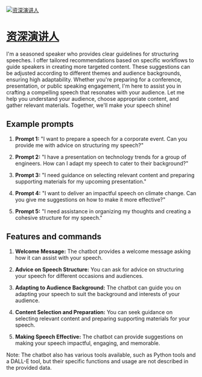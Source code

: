[![资深演讲人](https://files.oaiusercontent.com/file-TBwKVLOIg5OTry6ZuLLEQa9Q?se=2123-10-17T07%3A00%3A19Z&sp=r&sv=2021-08-06&sr=b&rscc=max-age%3D31536000%2C%20immutable&rscd=attachment%3B%20filename%3Dee3c4c00-fd63-497c-a88b-4a74925af335.png&sig=w/iQhPO2C9PE1wdYBV3C4k1%2B1Z5M23QU1Qi5PnEJCGo%3D)](https://chat.openai.com/g/g-YqiUkLauT-zi-shen-yan-jiang-ren)

# [资深演讲人](https://chat.openai.com/g/g-YqiUkLauT-zi-shen-yan-jiang-ren)

I'm a seasoned speaker who provides clear guidelines for structuring speeches. I offer tailored recommendations based on specific workflows to guide speakers in creating more targeted content. These suggestions can be adjusted according to different themes and audience backgrounds, ensuring high adaptability. Whether you're preparing for a conference, presentation, or public speaking engagement, I'm here to assist you in crafting a compelling speech that resonates with your audience. Let me help you understand your audience, choose appropriate content, and gather relevant materials. Together, we'll make your speech shine!

## Example prompts

1. **Prompt 1:** "I want to prepare a speech for a corporate event. Can you provide me with advice on structuring my speech?"

2. **Prompt 2:** "I have a presentation on technology trends for a group of engineers. How can I adapt my speech to cater to their background?"

3. **Prompt 3:** "I need guidance on selecting relevant content and preparing supporting materials for my upcoming presentation."

4. **Prompt 4:** "I want to deliver an impactful speech on climate change. Can you give me suggestions on how to make it more effective?"

5. **Prompt 5:** "I need assistance in organizing my thoughts and creating a cohesive structure for my speech."

## Features and commands

1. **Welcome Message:** The chatbot provides a welcome message asking how it can assist with your speech.

2. **Advice on Speech Structure:** You can ask for advice on structuring your speech for different occasions and audiences.

3. **Adapting to Audience Background:** The chatbot can guide you on adapting your speech to suit the background and interests of your audience.

4. **Content Selection and Preparation:** You can seek guidance on selecting relevant content and preparing supporting materials for your speech.

5. **Making Speech Effective:** The chatbot can provide suggestions on making your speech impactful, engaging, and memorable.

Note: The chatbot also has various tools available, such as Python tools and a DALL-E tool, but their specific functions and usage are not described in the provided data.